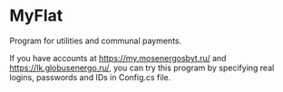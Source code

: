 # MyFlat
Program for utilities and communal payments.

If you have accounts at https://my.mosenergosbyt.ru/ and https://lk.globusenergo.ru/, you can try this program by specifying real logins, passwords and IDs in Config.cs file.